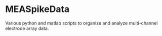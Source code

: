# MEASpikeData
Various python and matlab scripts to organize and analyze multi-channel electrode array data.
